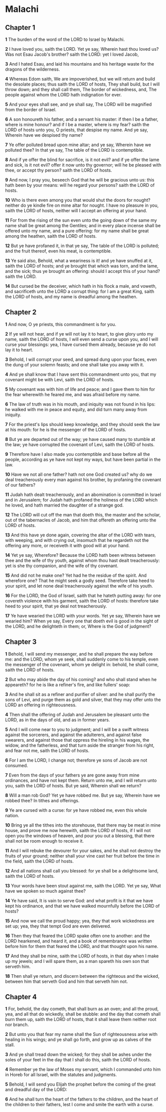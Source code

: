 # Malachi

## Chapter 1

**1** The burden of the word of the LORD to Israel by Malachi.

**2** I have loved you, saith the LORD. Yet ye say, Wherein hast thou loved us? Was not Esau Jacob's brother? saith the LORD: yet I loved Jacob,

**3** And I hated Esau, and laid his mountains and his heritage waste for the dragons of the wilderness.

**4** Whereas Edom saith, We are impoverished, but we will return and build the desolate places; thus saith the LORD of hosts, They shall build, but I will throw down; and they shall call them, The border of wickedness, and, The people against whom the LORD hath indignation for ever.

**5** And your eyes shall see, and ye shall say, The LORD will be magnified from the border of Israel.

**6** A son honoureth his father, and a servant his master: if then I be a father, where is mine honour? and if I be a master, where is my fear? saith the LORD of hosts unto you, O priests, that despise my name. And ye say, Wherein have we despised thy name?

**7** Ye offer polluted bread upon mine altar; and ye say, Wherein have we polluted thee? In that ye say, The table of the LORD is contemptible.

**8** And if ye offer the blind for sacrifice, is it not evil? and if ye offer the lame and sick, is it not evil? offer it now unto thy governor; will he be pleased with thee, or accept thy person? saith the LORD of hosts.

**9** And now, I pray you, beseech God that he will be gracious unto us: this hath been by your means: will he regard your persons? saith the LORD of hosts.

**10** Who is there even among you that would shut the doors for nought? neither do ye kindle fire on mine altar for nought. I have no pleasure in you, saith the LORD of hosts, neither will I accept an offering at your hand.

**11** For from the rising of the sun even unto the going down of the same my name shall be great among the Gentiles; and in every place incense shall be offered unto my name, and a pure offering: for my name shall be great among the heathen, saith the LORD of hosts.

**12** But ye have profaned it, in that ye say, The table of the LORD is polluted; and the fruit thereof, even his meat, is contemptible.

**13** Ye said also, Behold, what a weariness is it! and ye have snuffed at it, saith the LORD of hosts; and ye brought that which was torn, and the lame, and the sick; thus ye brought an offering: should I accept this of your hand? saith the LORD.

**14** But cursed be the deceiver, which hath in his flock a male, and voweth, and sacrificeth unto the LORD a corrupt thing: for I am a great King, saith the LORD of hosts, and my name is dreadful among the heathen.

## Chapter 2

**1** And now, O ye priests, this commandment is for you.

**2** If ye will not hear, and if ye will not lay it to heart, to give glory unto my name, saith the LORD of hosts, I will even send a curse upon you, and I will curse your blessings: yea, I have cursed them already, because ye do not lay it to heart.

**3** Behold, I will corrupt your seed, and spread dung upon your faces, even the dung of your solemn feasts; and one shall take you away with it.

**4** And ye shall know that I have sent this commandment unto you, that my covenant might be with Levi, saith the LORD of hosts.

**5** My covenant was with him of life and peace; and I gave them to him for the fear wherewith he feared me, and was afraid before my name.

**6** The law of truth was in his mouth, and iniquity was not found in his lips: he walked with me in peace and equity, and did turn many away from iniquity.

**7** For the priest's lips should keep knowledge, and they should seek the law at his mouth: for he is the messenger of the LORD of hosts.

**8** But ye are departed out of the way; ye have caused many to stumble at the law; ye have corrupted the covenant of Levi, saith the LORD of hosts.

**9** Therefore have I also made you contemptible and base before all the people, according as ye have not kept my ways, but have been partial in the law.

**10** Have we not all one father? hath not one God created us? why do we deal treacherously every man against his brother, by profaning the covenant of our fathers?

**11** Judah hath dealt treacherously, and an abomination is committed in Israel and in Jerusalem; for Judah hath profaned the holiness of the LORD which he loved, and hath married the daughter of a strange god.

**12** The LORD will cut off the man that doeth this, the master and the scholar, out of the tabernacles of Jacob, and him that offereth an offering unto the LORD of hosts.

**13** And this have ye done again, covering the altar of the LORD with tears, with weeping, and with crying out, insomuch that he regardeth not the offering any more, or receiveth it with good will at your hand.

**14** Yet ye say, Wherefore? Because the LORD hath been witness between thee and the wife of thy youth, against whom thou hast dealt treacherously: yet is she thy companion, and the wife of thy covenant.

**15** And did not he make one? Yet had he the residue of the spirit. And wherefore one? That he might seek a godly seed. Therefore take heed to your spirit, and let none deal treacherously against the wife of his youth.

**16** For the LORD, the God of Israel, saith that he hateth putting away: for one covereth violence with his garment, saith the LORD of hosts: therefore take heed to your spirit, that ye deal not treacherously.

**17** Ye have wearied the LORD with your words. Yet ye say, Wherein have we wearied him? When ye say, Every one that doeth evil is good in the sight of the LORD, and he delighteth in them; or, Where is the God of judgment?

## Chapter 3

**1** Behold, I will send my messenger, and he shall prepare the way before me: and the LORD, whom ye seek, shall suddenly come to his temple, even the messenger of the covenant, whom ye delight in: behold, he shall come, saith the LORD of hosts.

**2** But who may abide the day of his coming? and who shall stand when he appeareth? for he is like a refiner's fire, and like fullers' soap:

**3** And he shall sit as a refiner and purifier of silver: and he shall purify the sons of Levi, and purge them as gold and silver, that they may offer unto the LORD an offering in righteousness.

**4** Then shall the offering of Judah and Jerusalem be pleasant unto the LORD, as in the days of old, and as in former years.

**5** And I will come near to you to judgment; and I will be a swift witness against the sorcerers, and against the adulterers, and against false swearers, and against those that oppress the hireling in his wages, the widow, and the fatherless, and that turn aside the stranger from his right, and fear not me, saith the LORD of hosts.

**6** For I am the LORD, I change not; therefore ye sons of Jacob are not consumed.

**7** Even from the days of your fathers ye are gone away from mine ordinances, and have not kept them. Return unto me, and I will return unto you, saith the LORD of hosts. But ye said, Wherein shall we return?

**8** Will a man rob God? Yet ye have robbed me. But ye say, Wherein have we robbed thee? In tithes and offerings.

**9** Ye are cursed with a curse: for ye have robbed me, even this whole nation.

**10** Bring ye all the tithes into the storehouse, that there may be meat in mine house, and prove me now herewith, saith the LORD of hosts, if I will not open you the windows of heaven, and pour you out a blessing, that there shall not be room enough to receive it.

**11** And I will rebuke the devourer for your sakes, and he shall not destroy the fruits of your ground; neither shall your vine cast her fruit before the time in the field, saith the LORD of hosts.

**12** And all nations shall call you blessed: for ye shall be a delightsome land, saith the LORD of hosts.

**13** Your words have been stout against me, saith the LORD. Yet ye say, What have we spoken so much against thee?

**14** Ye have said, It is vain to serve God: and what profit is it that we have kept his ordinance, and that we have walked mournfully before the LORD of hosts?

**15** And now we call the proud happy; yea, they that work wickedness are set up; yea, they that tempt God are even delivered.

**16** Then they that feared the LORD spake often one to another: and the LORD hearkened, and heard it, and a book of remembrance was written before him for them that feared the LORD, and that thought upon his name.

**17** And they shall be mine, saith the LORD of hosts, in that day when I make up my jewels; and I will spare them, as a man spareth his own son that serveth him.

**18** Then shall ye return, and discern between the righteous and the wicked, between him that serveth God and him that serveth him not.

## Chapter 4

**1** For, behold, the day cometh, that shall burn as an oven; and all the proud, yea, and all that do wickedly, shall be stubble: and the day that cometh shall burn them up, saith the LORD of hosts, that it shall leave them neither root nor branch.

**2** But unto you that fear my name shall the Sun of righteousness arise with healing in his wings; and ye shall go forth, and grow up as calves of the stall.

**3** And ye shall tread down the wicked; for they shall be ashes under the soles of your feet in the day that I shall do this, saith the LORD of hosts.

**4** Remember ye the law of Moses my servant, which I commanded unto him in Horeb for all Israel, with the statutes and judgments.

**5** Behold, I will send you Elijah the prophet before the coming of the great and dreadful day of the LORD:

**6** And he shall turn the heart of the fathers to the children, and the heart of the children to their fathers, lest I come and smite the earth with a curse.

